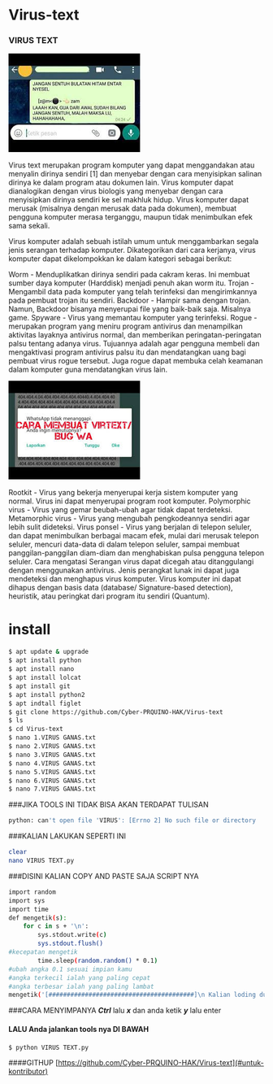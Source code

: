 # Virus-text
### VIRUS TEXT

<img src="image.jpg">


Virus text merupakan program komputer yang dapat menggandakan atau menyalin dirinya sendiri [1] dan menyebar dengan cara menyisipkan salinan dirinya ke dalam program atau dokumen lain. Virus komputer dapat dianalogikan dengan virus biologis yang menyebar dengan cara menyisipkan dirinya sendiri ke sel makhluk hidup. Virus komputer dapat merusak (misalnya dengan merusak data pada dokumen), membuat pengguna komputer merasa terganggu, maupun tidak menimbulkan efek sama sekali.

Virus komputer adalah sebuah istilah umum untuk menggambarkan segala jenis serangan terhadap komputer. Dikategorikan dari cara kerjanya, virus komputer dapat dikelompokkan ke dalam kategori sebagai berikut:

Worm - Menduplikatkan dirinya sendiri pada cakram keras. Ini membuat sumber daya komputer (Harddisk) menjadi penuh akan worm itu.
Trojan - Mengambil data pada komputer yang telah terinfeksi dan mengirimkannya pada pembuat trojan itu sendiri.
Backdoor - Hampir sama dengan trojan. Namun, Backdoor bisanya menyerupai file yang baik-baik saja. Misalnya game.
Spyware - Virus yang memantau komputer yang terinfeksi.
Rogue - merupakan program yang meniru program antivirus dan menampilkan aktivitas layaknya antivirus normal, dan memberikan peringatan-peringatan palsu tentang adanya virus. Tujuannya adalah agar pengguna membeli dan mengaktivasi program antivirus palsu itu dan mendatangkan uang bagi pembuat virus rogue tersebut. Juga rogue dapat membuka celah keamanan dalam komputer guna mendatangkan virus lain.


<img src="image 3.jpg">

Rootkit - Virus yang bekerja menyerupai kerja sistem komputer yang normal. Virus ini dapat menyerupai program root komputer.
Polymorphic virus - Virus yang gemar beubah-ubah agar tidak dapat terdeteksi.
Metamorphic virus - Virus yang mengubah pengkodeannya sendiri agar lebih sulit dideteksi.
Virus ponsel - Virus yang berjalan di telepon seluler, dan dapat menimbulkan berbagai macam efek, mulai dari merusak telepon seluler, mencuri data-data di dalam telepon seluler, sampai membuat panggilan-panggilan diam-diam dan menghabiskan pulsa pengguna telepon seluler.
Cara mengatasi
Serangan virus dapat dicegah atau ditanggulangi dengan menggunakan antivirus. Jenis perangkat lunak ini dapat juga mendeteksi dan menghapus virus komputer. Virus komputer ini dapat dihapus dengan basis data (database/ Signature-based detection), heuristik, atau peringkat dari program itu sendiri (Quantum).

#  install
```bash
$ apt update & upgrade 
$ apt install python 
$ apt install nano
$ apt install lolcat
$ apt install git 
$ apt install python2
$ apt indtall figlet 
$ git clone https://github.com/Cyber-PRQUINO-HAK/Virus-text
$ ls 
$ cd Virus-text
$ nano 1.VIRUS GANAS.txt
$ nano 2.VIRUS GANAS.txt
$ nano 3.VIRUS GANAS.txt
$ nano 4.VIRUS GANAS.txt
$ nano 5.VIRUS GANAS.txt
$ nano 6.VIRUS GANAS.txt
$ nano 7.VIRUS GANAS.txt
```
###JIKA TOOLS INI TIDAK BISA AKAN TERDAPAT TULISAN
```bash
python: can't open file 'VIRUS': [Errno 2] No such file or directory
```
###KALIAN LAKUKAN SEPERTI INI
```bash
clear
nano VIRUS TEXT.py
```

###DISINI KALIAN COPY AND PASTE SAJA SCRIPT NYA 
```bash
import random
import sys
import time
def mengetik(s):
    for c in s + '\n':
        sys.stdout.write(c)
        sys.stdout.flush()
#kecepatan mengetik
        time.sleep(random.random() * 0.1)
#ubah angka 0.1 sesuai impian kamu
#angka terkecil ialah yang paling cepat
#angka terbesar ialah yang paling lambat
mengetik('[########################################]\n Kalian loding dulu \n =>>>>>>>>>>>>>>>>>>>>>>>>>>>>>>>>>>>>>>>>>>>>>[100%]\n→\n→\n→\nSELAMAT DATANG DI TOOLS PRQUINO\n......___\n.....[>o<$$>o<] \n.........[ΠΠΠΠ] \n.....(€€€€€€€)       WELCOME ™ \n..........(###) \n...........(###) \n...........(###) \n..........(###) \nDI BAWAH INI CARA BAGAIMANA CARA MEMBUKA VIRUS NYA \n 1.]nano 1.VIRUS GANAS.txt \n 2.]nano 2.VIRUS GANAS.txt \n 3.]nano 3.VIRUS GANAS.txt \n4.] nano 4.VIRUS GANAS\n5.] nano 5.VIRUS GANAS\n6.] nano 6.VIRUS GANAS\n7.] nano 7.VIRUS GANAS\n→\n→\nIDENTIFIKASI VIRUS \n→\nVirus text merupakan program komputer yang dapat menggandakan atau menyalin dirinya sendiri \n [1] dan menyebar dengan cara menyisipkan salinan dirinya ke dalam program atau dokumen lain.\n Virus komputer dapat dianalogikan dengan virus biologis yang menyebar dengan cara menyisipkan dirinya sendiri ke sel makhluk hidup. \n Virus komputer dapat merusak (misalnya dengan merusak data pada dokumen), membuat pengguna komputer merasa terganggu, maupun tidak menimbulkan efek sama sekali. \n→\n→\n CARA KERJA VIRUS TEXT \n→\nVirus text umumnya dapat merusak perangkat lunak komputer dan tidak dapat secara langsung merusak perangkat keras komputer tetapi dapat \nmengakibatkan kerusakan dengan cara memuat program yang memaksa over process ke perangkat tertentu. \n Efek negatif virus komputer adalah memperbanyak dirinya sendiri, yang membuat sumber daya pada komputer (seperti penggunaan memori) menjadi berkurang secara signifikan.\n Hampir 95% virus komputer berbasis sistem operasi Windows. \nSisanya menyerang Linux/GNU, Mac, FreeBSD, OS/2 IBM, dan Sun Operating System.\n Virus yang ganas akan merusak perangkat keras \n→\n→\nPENCEGAHAN \n→\nSerangan virus dapat dicegah atau ditanggulangi dengan menggunakan antivirus.\n Jenis perangkat lunak ini dapat juga mendeteksi dan menghapus virus komputer. \nVirus komputer ini dapat dihapus dengan basis data (database/ Signature-based detection), heuristik, atau peringkat dari program itu sendiri (Quantum).\n[########################################]\nSELALU SUPPROT TEAM PRQUINO\nSUBSCRIBE = https://www.youtube.com/channel/UC7V4xkAZm0bX6_taK_F0zhw \n instagram = prquino \n facebook = prquinoherlambang \n[########################################]\n terima kasih\n')
```
###CARA MENYIMPANYA ***Ctrl*** lalu ***x*** dan anda ketik ***y*** lalu enter
#### LALU Anda jalankan tools nya  DI BAWAH
```bash
$ python VIRUS TEXT.py

```
####GITHUP
 [https://github.com/Cyber-PRQUINO-HAK/Virus-text](#untuk-kontributor)


